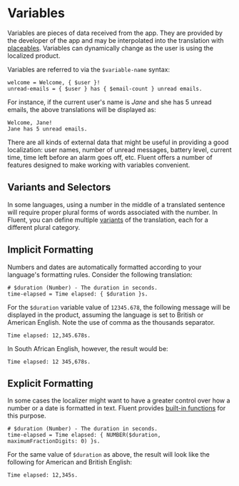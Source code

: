 # Variables

Variables are pieces of data received from the app. They are provided by the
developer of the app and may be interpolated into the translation with
[placeables](placeables.html). Variables can dynamically change as the user
is using the localized product.

Variables are referred to via the `$variable-name` syntax:

```
welcome = Welcome, { $user }!
unread-emails = { $user } has { $email-count } unread emails.
```

For instance, if the current user's name is _Jane_ and she has 5 unread
emails, the above translations will be displayed as:

```
Welcome, Jane!
Jane has 5 unread emails.
```

There are all kinds of external data that might be useful in providing a good
localization: user names, number of unread messages, battery level, current
time, time left before an alarm goes off, etc. Fluent offers a number of
features designed to make working with variables convenient.

## Variants and Selectors

In some languages, using a number in the middle of a translated sentence will
require proper plural forms of words associated with the number. In Fluent,
you can define multiple [variants](selectors.html) of the translation, each
for a different plural category.

## Implicit Formatting

Numbers and dates are automatically formatted according to your language's
formatting rules. Consider the following translation:

```
# $duration (Number) - The duration in seconds.
time-elapsed = Time elapsed: { $duration }s.
```

For the `$duration` variable value of `12345.678`, the following message will be
displayed in the product, assuming the language is set to British or American
English. Note the use of comma as the thousands separator.

```
Time elapsed: 12,345.678s.
```

In South African English, however, the result would be:

```
Time elapsed: 12 345,678s.
```

## Explicit Formatting

In some cases the localizer might want to have a greater control over how a
number or a date is formatted in text. Fluent provides [built-in
functions](builtins.html) for this purpose.

```
# $duration (Number) - The duration in seconds.
time-elapsed = Time elapsed: { NUMBER($duration, maximumFractionDigits: 0) }s.
```

For the same value of `$duration` as above, the result will look like the
following for American and British English:

```
Time elapsed: 12,345s.
```
